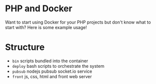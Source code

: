 PHP and Docker
==============

Want to start using Docker for your PHP projects but don't know what to start with? Here is some example usage!

Structure
==============
* `bin` scripts bundled into the container
* `deploy` bash scripts to orchestrate the system
* `pubsub` nodejs pubsub socket.io service
* `front` js, css, html and front web server
